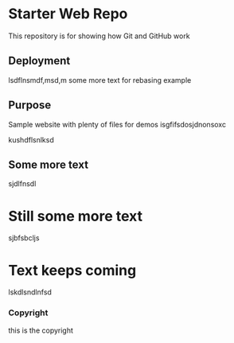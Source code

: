 # Starter Web Repo

This repository is for showing how Git and GitHub work

## Deployment

lsdflnsmdf,msd,m
some more text for rebasing example

## Purpose

Sample website with plenty of files for demos
isgfifsdosjdnonsoxc


kushdflsnlksd

## Some more text
sjdlfnsdl

# Still some more text
sjbfsbcljs


# Text keeps coming
lskdlsndlnfsd

### Copyright
this is the copyright
